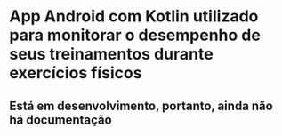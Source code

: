 # App Android com Kotlin utilizado para monitorar o desempenho de seus treinamentos durante exercícios físicos

## Está em desenvolvimento, portanto, ainda não há documentação

